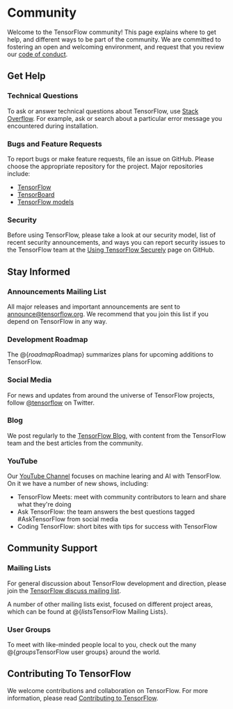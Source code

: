 # Community

Welcome to the TensorFlow community! This page explains where to get help, and
different ways to be part of the community. We are committed to fostering an
open and welcoming environment, and request that you review our [code of
conduct](https://github.com/tensorflow/tensorflow/blob/master/CODE_OF_CONDUCT.md).

## Get Help

### Technical Questions

To ask or answer technical questions about TensorFlow, use [Stack
Overflow](https://stackoverflow.com/questions/tagged/tensorflow). For example,
ask or search about a particular error message you encountered during
installation.

### Bugs and Feature Requests

To report bugs or make feature requests, file an issue on GitHub. Please choose
the appropriate repository for the project. Major repositories include:

  * [TensorFlow](https://github.com/tensorflow/tensorflow/issues)
  * [TensorBoard](https://github.com/tensorflow/tensorboard/issues)
  * [TensorFlow models](https://github.com/tensorflow/models/issues)
  
### Security

Before using TensorFlow, please take a look at our security model, list of
recent security announcements, and ways you can report security issues to the
TensorFlow team at the
[Using TensorFlow Securely](https://github.com/tensorflow/tensorflow/blob/master/SECURITY.md) page on GitHub.

## Stay Informed

### Announcements Mailing List

All major releases and important announcements are sent to
[announce@tensorflow.org](https://groups.google.com/a/tensorflow.org/forum/#!forum/announce).
We recommend that you join this list if you depend on TensorFlow in any way.

### Development Roadmap

The @{$roadmap$Roadmap} summarizes plans for upcoming additions to TensorFlow.

### Social Media

For news and updates from around the universe of TensorFlow projects, follow
[@tensorflow](https://twitter.com/tensorflow) on Twitter.

### Blog

We post regularly to the [TensorFlow Blog](http://blog.tensorflow.org/),
with content from the TensorFlow team and the best articles from the community.

### YouTube

Our [YouTube Channel](http://youtube.com/tensorflow/) focuses on machine learing
and AI with TensorFlow. On it we have a number of new shows, including:

- TensorFlow Meets: meet with community contributors to learn and share what they're doing
- Ask TensorFlow: the team answers the best questions tagged #AskTensorFlow from social media 
- Coding TensorFlow: short bites with tips for success with TensorFlow

## Community Support

### Mailing Lists

For general discussion about TensorFlow development and direction, please join
the [TensorFlow discuss mailing
list](https://groups.google.com/a/tensorflow.org/d/forum/discuss).

A number of other mailing lists exist, focused on different project areas, which
can be found at @{$lists$TensorFlow Mailing Lists}.

### User Groups

To meet with like-minded people local to you, check out the many
@{$groups$TensorFlow user groups} around the world.


## Contributing To TensorFlow

We welcome contributions and collaboration on TensorFlow. For more information,
please read [Contributing to TensorFlow](contributing.md).

